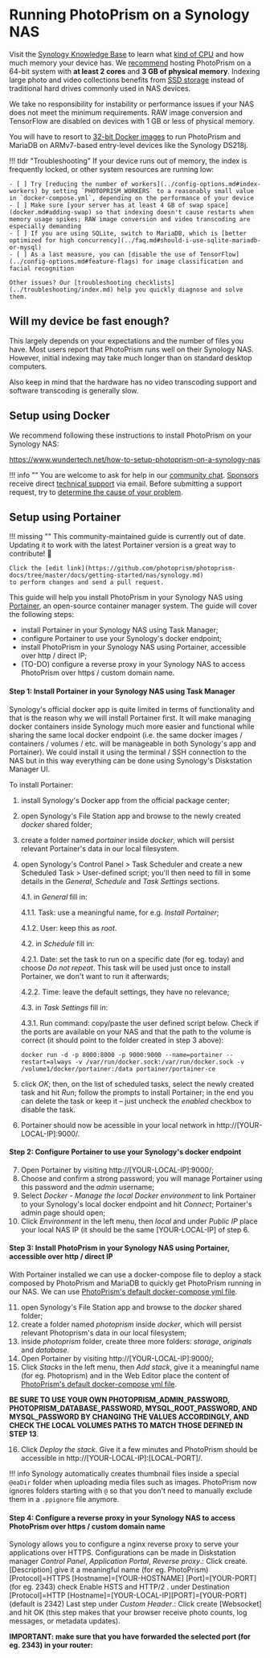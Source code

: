 # Running PhotoPrism on a Synology NAS

Visit the [Synology Knowledge Base](https://kb.synology.com/en-us/DSM/tutorial/What_kind_of_CPU_does_my_NAS_have)
to learn what [kind of CPU](../troubleshooting/performance.md#server-cpu) and how much memory your device has.
We [recommend](../index.md#system-requirements) hosting PhotoPrism on a 64-bit system with **at least 2 cores** and **3 GB of physical memory**. Indexing large photo and video collections benefits from [SSD storage](../troubleshooting/performance.md#storage)
instead of traditional hard drives commonly used in NAS devices.

We take no responsibility for instability or performance issues if your NAS does not meet the minimum requirements.
RAW image conversion and TensorFlow are disabled on devices with 1 GB or less of physical memory.

You will have to resort to [32-bit Docker images](../raspberry-pi.md#older-armv7-based-devices) to run 
PhotoPrism and MariaDB on ARMv7-based entry-level devices like the Synology DS218j.

!!! tldr "Troubleshooting"
    If your device runs out of memory, the index is frequently locked, or other system resources are running low:

    - [ ] Try [reducing the number of workers](../config-options.md#index-workers) by setting `PHOTOPRISM_WORKERS` to a reasonably small value in `docker-compose.yml`, depending on the performance of your device
    - [ ] Make sure [your server has at least 4 GB of swap space](docker.md#adding-swap) so that indexing doesn't cause restarts when memory usage spikes; RAW image conversion and video transcoding are especially demanding
    - [ ] If you are using SQLite, switch to MariaDB, which is [better optimized for high concurrency](../faq.md#should-i-use-sqlite-mariadb-or-mysql)
    - [ ] As a last measure, you can [disable the use of TensorFlow](../config-options.md#feature-flags) for image classification and facial recognition

    Other issues? Our [troubleshooting checklists](../troubleshooting/index.md) help you quickly diagnose and solve them.

## Will my device be fast enough? ##

This largely depends on your expectations and the number of files you have. Most users report that
PhotoPrism runs well on their Synology NAS. However, initial indexing may take much longer
than on standard desktop computers.

Also keep in mind that the hardware has no video transcoding support and software transcoding
is generally slow.

## Setup using Docker ##

We recommend following these instructions to install PhotoPrism on your Synology NAS:

https://www.wundertech.net/how-to-setup-photoprism-on-a-synology-nas

!!! info ""
    You are welcome to ask for help in our [community chat](https://gitter.im/browseyourlife/community).
    [Sponsors](../../funding.md) receive direct [technical support](https://photoprism.app/contact) via email.
    Before submitting a support request, try to [determine the cause of your problem](../troubleshooting/index.md).

## Setup using Portainer ##

!!! missing ""
    This community-maintained guide is currently out of date. Updating it to work with the latest Portainer 
    version is a great way to contribute! 🌷

    Click the [edit link](https://github.com/photoprism/photoprism-docs/tree/master/docs/getting-started/nas/synology.md)
    to perform changes and send a pull request.

This guide will help you install PhotoPrism in your Synology NAS using [Portainer](https://www.portainer.io/),
an open-source container manager system. The guide will cover the following steps:

- install Portainer in your Synology NAS using Task Manager;
- configure Portainer to use your Synology's docker endpoint;
- install PhotoPrism in your Synology NAS using Portainer, accessible over http / direct IP;
- (TO-DO) configure a reverse proxy in your Synology NAS to access PhotoPrism over https / custom domain name.

#### Step 1: Install Portainer in your Synology NAS using Task Manager ####

Synology's official docker app is quite limited in terms of functionality and that is the reason why we will install Portainer first. It will make managing docker containers inside Synology much more easier and functional while sharing the same local docker endpoint (i.e. the same docker images / containers / volumes / etc. will be manageable in both Synology's app and Portainer). We could install it using the terminal / SSH connection to the NAS but in this way everything can be done using Synology's Diskstation Manager UI.

To install Portainer:

1. install Synology's Docker app from the official package center;
2. open Synology's File Station app and browse to the newly created _docker_ shared folder;
3. create a folder named _portainer_ inside _docker_, which will persist relevant Portainer's data in our local filesystem.
4. open Synology's Control Panel > Task Scheduler and create a new Scheduled Task > User-defined script; you'll then need to fill in some details in the _General_, _Schedule_ and _Task Settings_ sections.

    4.1. in _General_ fill in:
    
      4.1.1. Task: use a meaningful name, for e.g. _Install Portainer_;
      
      4.1.2. User: keep this as _root_.

    4.2. in _Schedule_ fill in:
    
      4.2.1. Date: set the task to run on a specific date (for eg. today) and choose _Do not repeat_. This task will be used just once to install Portainer, we don't want to run it afterwards;
      
      4.2.2. Time: leave the default settings, they have no relevance;

    4.3. in _Task Settings_ fill in:
    
      4.3.1. Run command: copy/paste the user defined script below. Check if the ports are available on your NAS and that the path to the volume is correct (it should point to the folder created in step 3 above):
      ```
      docker run -d -p 8000:8000 -p 9000:9000 --name=portainer --restart=always -v /var/run/docker.sock:/var/run/docker.sock -v /volume1/docker/portainer:/data portainer/portainer-ce
      ```
      
5. click _OK_; then, on the list of scheduled tasks, select the newly created task and hit _Run_; follow the prompts to install Portainer; in the end you can delete the task or keep it – just uncheck the _enabled_ checkbox to disable the task.

6. Portainer should now be acessible in your local network in http://[YOUR-LOCAL-IP]:9000/.

#### Step 2: Configure Portainer to use your Synology's docker endpoint ####

7. Open Portainer by visiting http://[YOUR-LOCAL-IP]:9000/;
8. Choose and confirm a strong password; you will manage Portainer using this password and the _admin_ username;
9. Select _Docker - Manage the local Docker environment_ to link Portainer to your Synology's local docker endpoint and hit _Connect_; Portainer's admin page should open;
10. Click _Environment_ in the left menu, then _local_ and under _Public IP_ place your local NAS IP (it should be the same [YOUR-LOCAL-IP] of step 6.

#### Step 3: Install PhotoPrism in your Synology NAS using Portainer, accessible over http / direct IP ####

With Portainer installed we can use a docker-compose file to deploy a stack composed by PhotoPrism and MariaDB to quickly get PhotoPrism running in our NAS. We can use [PhotoPrism's default docker-compose yml file](https://dl.photoprism.app/docker/docker-compose.yml).

11. open Synology's File Station app and browse to the _docker_ shared folder;
12. create a folder named _photoprism_ inside _docker_, which will persist relevant Photoprism's data in our local filesystem;
13. inside _photoprism_ folder, create three more folders: _storage_, _originals_ and _database_.
14. Open Portainer by visiting http://[YOUR-LOCAL-IP]:9000/;
15. Click _Stacks_ in the left menu, then _Add stack_, give it a meaningful name (for eg. Photoprism) and in the Web Editor place the content of [PhotoPrism's default docker-compose yml file](https://dl.photoprism.app/docker/docker-compose.yml).

**BE SURE TO USE YOUR OWN PHOTOPRISM_ADMIN_PASSWORD, PHOTOPRISM_DATABASE_PASSWORD, MYSQL_ROOT_PASSWORD, AND MYSQL_PASSWORD BY CHANGING THE VALUES ACCORDINGLY, AND CHECK THE LOCAL VOLUMES PATHS TO MATCH THOSE DEFINED IN STEP 13**.

16. Click _Deploy the stack_. Give it a few minutes and PhotoPrism should be accessible in http://[YOUR-LOCAL-IP]:[LOCAL-PORT]/.

!!! info
    Synology automatically creates thumbnail files inside a special `@eaDir` folder when uploading 
    media files such as images.
    PhotoPrism now ignores folders starting with `@` so that you don't need to manually exclude
    them in a `.ppignore` file anymore.

#### Step 4: Configure a reverse proxy in your Synology NAS to access PhotoPrism over https / custom domain name ####

Synology allows you to configure a nginx reverse proxy to serve your applications over HTTPS. Configurations can be made in Diskstation manager _Control Panel_, _Application Portal_, _Reverse proxy_.:
Click create. [Description] give it a meaningful name (for eg. PhotoPrism) [Protocol]=HTTPS [Hostname]=[YOUR-HOSTNAME] [Port]=[YOUR-PORT] (for eg. 2343) check Enable HSTS and HTTP/2 . under Destination [Protocol]=HTTP [Hostname]=[YOUR-LOCAL-IP][PORT]=[YOUR-PORT] (default is 2342)
Last step under _Custom Header_.:
Click create [Websocket] and hit OK (this step makes that your browser receive photo counts, log messages, or metadata updates).

**IMPORTANT: make sure that you have forwarded the selected port (for eg. 2343) in your router:**




